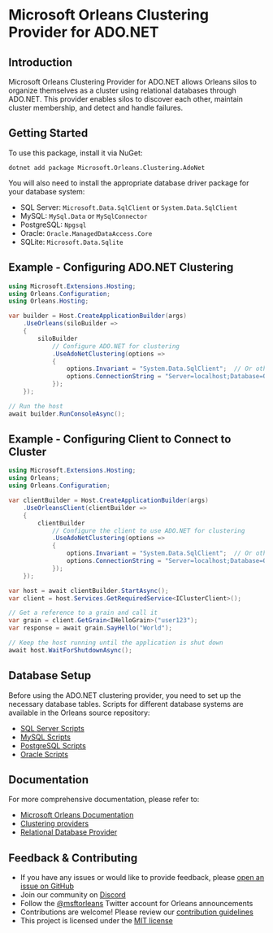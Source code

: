 # Microsoft Orleans Clustering Provider for ADO.NET

## Introduction
Microsoft Orleans Clustering Provider for ADO.NET allows Orleans silos to organize themselves as a cluster using relational databases through ADO.NET. This provider enables silos to discover each other, maintain cluster membership, and detect and handle failures.

## Getting Started
To use this package, install it via NuGet:

```shell
dotnet add package Microsoft.Orleans.Clustering.AdoNet
```

You will also need to install the appropriate database driver package for your database system:

- SQL Server: `Microsoft.Data.SqlClient` or `System.Data.SqlClient`
- MySQL: `MySql.Data` or `MySqlConnector`
- PostgreSQL: `Npgsql`
- Oracle: `Oracle.ManagedDataAccess.Core`
- SQLite: `Microsoft.Data.Sqlite`

## Example - Configuring ADO.NET Clustering

```csharp
using Microsoft.Extensions.Hosting;
using Orleans.Configuration;
using Orleans.Hosting;

var builder = Host.CreateApplicationBuilder(args)
    .UseOrleans(siloBuilder =>
    {
        siloBuilder
            // Configure ADO.NET for clustering
            .UseAdoNetClustering(options =>
            {
                options.Invariant = "System.Data.SqlClient";  // Or other providers like "MySql.Data.MySqlClient", "Npgsql", etc.
                options.ConnectionString = "Server=localhost;Database=OrleansCluster;User Id=myUsername;******;";
            });
    });

// Run the host
await builder.RunConsoleAsync();
```

## Example - Configuring Client to Connect to Cluster

```csharp
using Microsoft.Extensions.Hosting;
using Orleans;
using Orleans.Configuration;

var clientBuilder = Host.CreateApplicationBuilder(args)
    .UseOrleansClient(clientBuilder =>
    {
        clientBuilder
            // Configure the client to use ADO.NET for clustering
            .UseAdoNetClustering(options =>
            {
                options.Invariant = "System.Data.SqlClient";  // Or other providers like "MySql.Data.MySqlClient", "Npgsql", etc.
                options.ConnectionString = "Server=localhost;Database=OrleansCluster;User Id=myUsername;******;";
            });
    });

var host = await clientBuilder.StartAsync();
var client = host.Services.GetRequiredService<IClusterClient>();

// Get a reference to a grain and call it
var grain = client.GetGrain<IHelloGrain>("user123");
var response = await grain.SayHello("World");

// Keep the host running until the application is shut down
await host.WaitForShutdownAsync();
```

## Database Setup

Before using the ADO.NET clustering provider, you need to set up the necessary database tables. Scripts for different database systems are available in the Orleans source repository:

- [SQL Server Scripts](https://github.com/dotnet/orleans/tree/main/src/AdoNet/Orleans.Clustering.AdoNet/SQLServer-Clustering.sql)
- [MySQL Scripts](https://github.com/dotnet/orleans/tree/main/src/AdoNet/Orleans.Clustering.AdoNet/MySQL-Clustering.sql)
- [PostgreSQL Scripts](https://github.com/dotnet/orleans/tree/main/src/AdoNet/Orleans.Clustering.AdoNet/PostgreSQL-Clustering.sql)
- [Oracle Scripts](https://github.com/dotnet/orleans/tree/main/src/AdoNet/Orleans.Clustering.AdoNet/Oracle-Clustering.sql)

## Documentation
For more comprehensive documentation, please refer to:
- [Microsoft Orleans Documentation](https://learn.microsoft.com/dotnet/orleans/)
- [Clustering providers](https://learn.microsoft.com/en-us/dotnet/orleans/implementation/cluster-management)
- [Relational Database Provider](https://learn.microsoft.com/en-us/dotnet/orleans/implementation/relational-storage-providers)

## Feedback & Contributing
- If you have any issues or would like to provide feedback, please [open an issue on GitHub](https://github.com/dotnet/orleans/issues)
- Join our community on [Discord](https://aka.ms/orleans-discord)
- Follow the [@msftorleans](https://twitter.com/msftorleans) Twitter account for Orleans announcements
- Contributions are welcome! Please review our [contribution guidelines](https://github.com/dotnet/orleans/blob/main/CONTRIBUTING.md)
- This project is licensed under the [MIT license](https://github.com/dotnet/orleans/blob/main/LICENSE)
